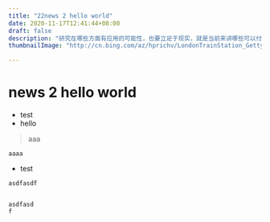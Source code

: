 ```yaml
---
title: "22news 2 hello world"
date: 2020-11-17T12:41:44+08:00
draft: false
description: "研究在哪些方面有应用的可能性，也要立足于现实，就是当前来讲哪些可以付诸于试点，同时在稳步试点的情况下来…"
thumbnailImage: "http://cn.bing.com/az/hprichv/LondonTrainStation_GettyRR_139321755_ZH-CN742316019.jpg"

---
```


# news 2 hello world

- test
- hello

> aaa

`aaaa`

- test

```
asdfasdf


asdfasd
f
```

